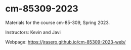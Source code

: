 # cm-85309-2023

Materials for the course cm-85-309, Spring 2023. 

Instructors: Kevin and Javi

Webpage: https://jrasero.github.io/cm-85309-2023-web/
